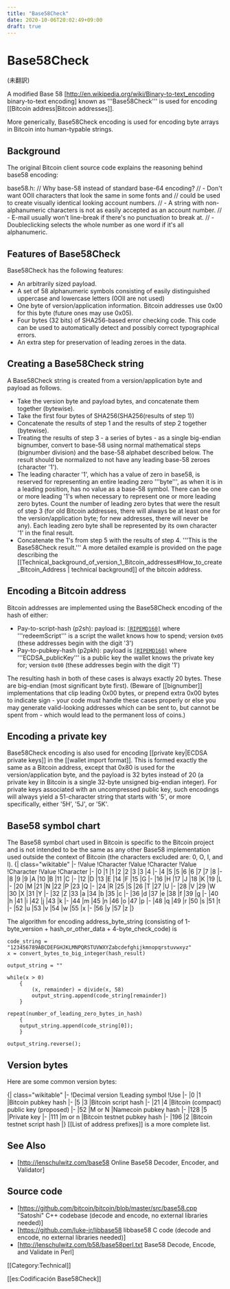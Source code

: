 ```yaml
---
title: "Base58Check"
date: 2020-10-06T20:02:49+09:00
draft: true
---
```


# Base58Check

(未翻訳)

A modified Base 58 [http://en.wikipedia.org/wiki/Binary-to-text_encoding binary-to-text encoding] known as '''Base58Check''' is used for encoding [[Bitcoin address|Bitcoin addresses]].

More generically, Base58Check encoding is used for encoding byte arrays in Bitcoin into human-typable strings.

## Background
The original Bitcoin client source code explains the reasoning behind base58 encoding:

base58.h:
 // Why base-58 instead of standard base-64 encoding?
 // - Don't want 0OIl characters that look the same in some fonts and
 //      could be used to create visually identical looking account numbers.
 // - A string with non-alphanumeric characters is not as easily accepted as an account number.
 // - E-mail usually won't line-break if there's no punctuation to break at.
 // - Doubleclicking selects the whole number as one word if it's all alphanumeric.

## Features of Base58Check
Base58Check has the following features:
* An arbitrarily sized payload.
* A set of 58 alphanumeric symbols consisting of easily distinguished uppercase and lowercase letters (0OIl are not used) 
* One byte of version/application information.  Bitcoin addresses use 0x00 for this byte (future ones may use 0x05).
* Four bytes (32 bits) of SHA256-based error checking code.  This code can be used to automatically detect and possibly correct typographical errors.
* An extra step for preservation of leading zeroes in the data.

## Creating a Base58Check string
A Base58Check string is created from a version/application byte and payload as follows.
- Take the version byte and payload bytes, and concatenate them together (bytewise).
- Take the first four bytes of SHA256(SHA256(results of step 1))
- Concatenate the results of step 1 and the results of step 2 together (bytewise).
- Treating the results of step 3 - a series of bytes - as a single big-endian bignumber, convert to base-58 using normal mathematical steps (bignumber division) and the base-58 alphabet described below.  The result should be normalized to not have any leading base-58 zeroes (character '1').
- The leading character '1', which has a value of zero in base58, is reserved for representing an entire leading zero '''byte''', as when it is in a leading position, has no value as a base-58 symbol.  There can be one or more leading '1's when necessary to represent one or more leading zero bytes.  Count the number of leading zero bytes that were the result of step 3 (for old Bitcoin addresses, there will always be at least one for the version/application byte; for new addresses, there will never be any).  Each leading zero byte shall be represented by its own character '1' in the final result.
- Concatenate the 1's from step 5 with the results of step 4.  '''This is the Base58Check result.'''
A more detailed example is provided on the page describing the [[Technical_background_of_version_1_Bitcoin_addresses#How_to_create_Bitcoin_Address | technical background]] of the bitcoin address.

## Encoding a Bitcoin address
Bitcoin addresses are implemented using the Base58Check encoding of the hash of either:
* Pay-to-script-hash (p2sh): payload is: <code>[[RIPEMD160]]([[SHA256]]('''redeemScript'''))</code> where '''redeemScript''' is a script the wallet knows how to spend; version <code>0x05</code> (these addresses begin with the digit '3')
* Pay-to-pubkey-hash (p2pkh): payload is <code>[[RIPEMD160]]([[SHA256]]('''ECDSA_publicKey'''))</code> where '''ECDSA_publicKey''' is a public key the wallet knows the private key for; version <code>0x00</code> (these addresses begin with the digit '1')

The resulting hash in both of these cases is always exactly 20 bytes.
These are big-endian (most significant byte first).  (Beware of [[bignumber]] implementations that clip leading 0x00 bytes, or prepend extra 0x00 bytes to indicate sign - your code must handle these cases properly or else you may generate valid-looking addresses which can be sent to, but cannot be spent from - which would lead to the permanent loss of coins.)

## Encoding a private key
Base58Check encoding is also used for encoding [[private key|ECDSA private keys]] in the [[wallet import format]].
This is formed exactly the same as a Bitcoin address, except that 0x80 is used for the version/application byte, and the payload is 32 bytes instead of 20 (a private key in Bitcoin is a single 32-byte unsigned big-endian integer).
For private keys associated with an uncompressed public key, such encodings will always yield a 51-character string that starts with '5', or more specifically, either '5H', '5J', or '5K'.

## Base58 symbol chart
The Base58 symbol chart used in Bitcoin is specific to the Bitcoin project and is not intended to be the same as any other Base58 implementation used outside the context of Bitcoin (the characters excluded are: 0, O, I, and l).
{| class="wikitable" 
|-
!Value
!Character
!Value
!Character
!Value
!Character
!Value
!Character
|-
|0
|1
|1
|2
|2
|3
|3
|4
|-
|4
|5
|5
|6
|6
|7
|7
|8
|-
|8
|9
|9
|A
|10
|B
|11
|C
|-
|12
|D
|13
|E
|14
|F
|15
|G
|-
|16
|H
|17
|J
|18
|K
|19
|L
|-
|20
|M
|21
|N
|22
|P
|23
|Q
|-
|24
|R
|25
|S
|26
|T
|27
|U
|-
|28
|V
|29
|W
|30
|X
|31
|Y
|-
|32
|Z
|33
|a
|34
|b
|35
|c
|-
|36
|d
|37
|e
|38
|f
|39
|g
|-
|40
|h
|41
|i
|42
|j
|43
|k
|-
|44
|m
|45
|n
|46
|o
|47
|p
|-
|48
|q
|49
|r
|50
|s
|51
|t
|-
|52
|u
|53
|v
|54
|w
|55
|x
|-
|56
|y
|57
|z
|}

The algorithm for encoding address_byte_string (consisting of 1-byte_version + hash_or_other_data + 4-byte_check_code) is

    code_string = "123456789ABCDEFGHJKLMNPQRSTUVWXYZabcdefghijkmnopqrstuvwxyz"
    x = convert_bytes_to_big_integer(hash_result)
    
    output_string = ""
    
    while(x > 0) 
        {
            (x, remainder) = divide(x, 58)
            output_string.append(code_string[remainder])
        }
    
    repeat(number_of_leading_zero_bytes_in_hash)
        {
        output_string.append(code_string[0]);
        }
    
    output_string.reverse();

## Version bytes
Here are some common version bytes:

{| class="wikitable" 
|-
!Decimal version
!Leading symbol
!Use
|-
|0
|1
|Bitcoin pubkey hash
|-
|5
|3
|Bitcoin script hash
|-
|21
|4
|Bitcoin (compact) public key (proposed)
|-
|52
|M or N
|Namecoin pubkey hash
|-
|128
|5
|Private key
|-
|111
|m or n
|Bitcoin testnet pubkey hash
|-
|196
|2
|Bitcoin testnet script hash
|}
[[List of address prefixes]] is a more complete list.

## See Also 
* [http://lenschulwitz.com/base58 Online Base58 Decoder, Encoder, and Validator]

## Source code 
* [https://github.com/bitcoin/bitcoin/blob/master/src/base58.cpp "Satoshi" C++ codebase (decode and encode, no external libraries needed)]
* [https://github.com/luke-jr/libbase58 libbase58 C code (decode and encode, no external libraries needed)]
* [http://lenschulwitz.com/b58/base58perl.txt Base58 Decode, Encode, and Validate in Perl]

[[Category:Technical]]

[[es:Codificación Base58Check]]
